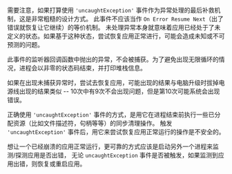 
需要注意，如果打算使用 `'uncaughtException'` 事件作为异常处理的最后补救机制，这是非常粗糙的设计方式。
此事件不应该当作 `On Error Resume Next`（出了错误就恢复让它继续）的等价机制。
未处理异常本身就意味着应用已经处于了未定义的状态。如果基于这种状态，尝试恢复应用正常进行，可能会造成未知或不可预测的问题。

此事件的监听器回调函数中抛出的异常，不会被捕获。为了避免出现无限循环的情况，进程会以非零的状态码结束，并打印堆栈信息。

如果在出现未捕获异常时，尝试去恢复应用，可能出现的结果与电脑升级时拔掉电源线出现的结果类似 -- 10次中有9次不会出现问题，但是第10次可能系统会出现错误。

正确使用 `'uncaughtException'` 事件的方式，是用它在进程结束前执行一些已分配资源（比如文件描述符，句柄等等）的同步清理操作。
触发 `'uncaughtException'` 事件后，用它来尝试恢复应用正常运行的操作是不安全的。

想让一个已经崩溃的应用正常运行，更可靠的方式应该是启动另外一个进程来监测/探测应用是否出错，
无论 `uncaughtException` 事件是否被触发，如果监测到应用出错，则恢复或重启应用。

